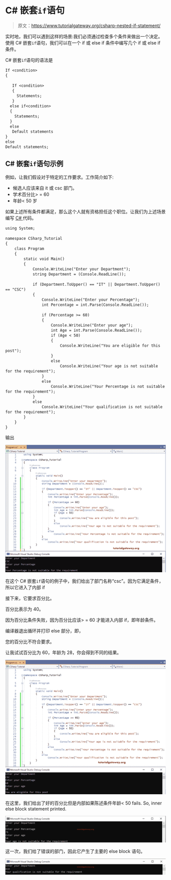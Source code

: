 # C# 嵌套`if`语句

> 原文：<https://www.tutorialgateway.org/csharp-nested-if-statement/>

实时地，我们可以遇到这样的场景:我们必须通过检查多个条件来做出一个决定。使用 C# 嵌套`if`语句，我们可以在一个 if 或 else if 条件中编写几个 if 或 else if 条件。

C# 嵌套`if`语句的语法是

```
If <condition>
{

   If <condition>
   {
     Statements;
   }
  else if<condition>
  {
    Statements;
  }
  else
   Default statements
}
else
Default statements;
```

## C# 嵌套`if`语句示例

例如，让我们假设对于特定的工作要求。工作简介如下:

*   候选人应该来自 it 或 csc 部门。
*   学术百分比> = 60
*   年龄< 50 岁

如果上述所有条件都满足，那么这个人就有资格担任这个职位。让我们为上述场景编写 [C# ](https://www.tutorialgateway.org/csharp-tutorial/) 代码。

```
using System;

namespace CSharp_Tutorial
{
    class Program
    {
        static void Main()
        {
            Console.WriteLine("Enter your Department");
            string Department = (Console.ReadLine());

            if (Department.ToUpper() == "IT" || Department.ToUpper() == "CSC")
            {
                Console.WriteLine("Enter your Percentage");
                int Percentage = int.Parse(Console.ReadLine());

                if (Percentage >= 60)
                {
                    Console.WriteLine("Enter your age");
                    int Age = int.Parse(Console.ReadLine());
                    if (Age < 50)
                    {
                        Console.WriteLine("You are eligible for this post");
                    }
                    else
                        Console.WriteLine("Your age is not suitable for the requirement");
                }
                else
                    Console.WriteLine("Your Percentage is not suitable for the requirement");
            }
            else
                Console.WriteLine("Your qualification is not suitable for the requirement");
        }
    }
}

```

输出

![C# Nested If Statement 1](img/48b363872c9571ddd6ff3ebfac2827a9.png)

在这个 C# 嵌套`if`语句的例子中，我们给出了部门名称“csc”。因为它满足条件，所以它进入了内部 if

接下来，它要求百分比。

百分比表示为 40。

因为百分比条件失败，因为百分比应该> = 60 才能进入内部 if，即年龄条件。

编译器退出循环并打印 else 部分，即，

您的百分比不符合要求。

让我试试百分比为 60，年龄为 28，你会得到不同的结果。

![C# Nested If Statement 2](img/a3ec9ee3ac0c73344542d6b59d79edc0.png)

在这里，我们给出了好的百分比但是内部如果陈述条件年龄< 50 fails. So, inner else block statement printed.

![C# Nested If Statement 3](img/5e029ee0446da4231a9f2f75673fcd7c.png)

这一次，我们给了错误的部门，因此它产生了主要的 else block 语句。

![C# Nested If Statement 4](img/0cde7e1348505a7ea96649c9ded03f0a.png)
